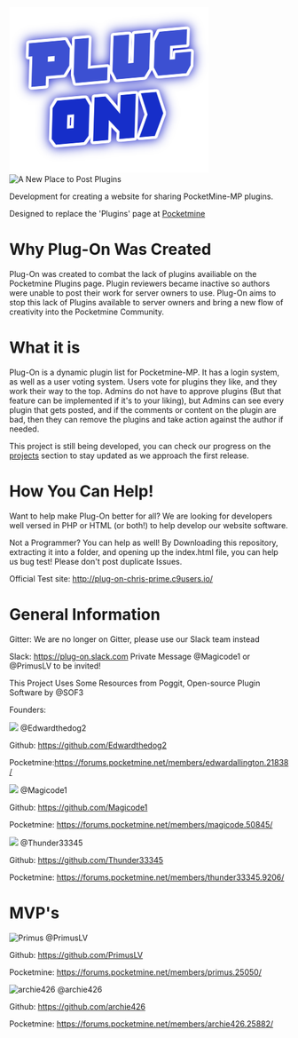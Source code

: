 <img src="https://github.com/PMPluginDevelopers/Plug-On/blob/master/images/plug-on.png?raw=trueg" alt="Plug-On"/>

<img src="https://files.slack.com/files-pri/T2SEHRFQV-F2UEVJPT2/screenshot_2016-10-26_at_10.23.22_am.png" alt="A New Place to Post Plugins"/>

Development for creating a website for sharing PocketMine-MP plugins.

Designed to replace the 'Plugins' page at [Pocketmine](https://pocketmine.net)

# Why Plug-On Was Created

Plug-On was created to combat the lack of plugins availiable on the Pocketmine Plugins page. Plugin reviewers became inactive so authors were unable to post their work for server owners to use. Plug-On aims to stop this lack of Plugins available to server owners and bring a new flow of creativity into the Pocketmine Community. 

# What it is

Plug-On is a dynamic plugin list for Pocketmine-MP. It has a login system, as well as a user voting system. Users vote for plugins they like, and they work their way to the top. Admins do not have to approve plugins (But that feature can be implemented if it's to your liking), but Admins can see every plugin that gets posted, and if the comments or content on the plugin are bad, then they can remove the plugins and take action against the author if needed. 

This project is still being developed, you can check our progress on the [projects](https://github.com/PMPluginDevelopers/Plug-On/projects/1) section to stay updated as we approach the first release. 

# How You Can Help!

Want to help make Plug-On better for all? We are looking for developers well versed in PHP or HTML (or both!) to help develop our website software. 

Not a Programmer? You can help as well! By Downloading this repository, extracting it into a folder, and opening up the index.html file, you can help us bug test! Please don't post duplicate Issues.

Official Test site: http://plug-on-chris-prime.c9users.io/

# General Information

Gitter:
We are no longer on Gitter, please use our Slack team instead

Slack:
https://plug-on.slack.com
Private Message @Magicode1 or @PrimusLV to be invited!

This Project Uses Some Resources from Poggit, Open-source Plugin Software by @SOF3

Founders:


<img src="https://avatars0.githubusercontent.com/u/13737682?v=3&s=88"/>
@Edwardthedog2


Github: https://github.com/Edwardthedog2

Pocketmine:https://forums.pocketmine.net/members/edwardallington.21838/


<img src="https://avatars2.githubusercontent.com/u/21282327?v=3&s=88"/>
@Magicode1


Github: https://github.com/Magicode1

Pocketmine: https://forums.pocketmine.net/members/magicode.50845/


<img src="https://avatars3.githubusercontent.com/u/9031498?v=3&s=88"/>
@Thunder33345


Github: https://github.com/Thunder33345

Pocketmine: https://forums.pocketmine.net/members/thunder33345.9206/

# MVP's

<img src="https://forums.pocketmine.net/data/avatars/l/25/25050.jpg?1469909463" alt="Primus"/>
@PrimusLV

Github: https://github.com/PrimusLV

Pocketmine: https://forums.pocketmine.net/members/primus.25050/


<img src="https://forums.pocketmine.net/data/avatars/l/25/25882.jpg?1471194107" alt="archie426"/>
@archie426

Github: https://github.com/archie426

Pocketmine: https://forums.pocketmine.net/members/archie426.25882/
